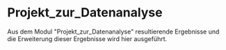 # Projekt_zur_Datenanalyse
Aus dem Modul "Projekt_zur_Datenanalyse" resultierende Ergebnisse und die Erweiterung dieser Ergebnisse wird hier ausgeführt.
